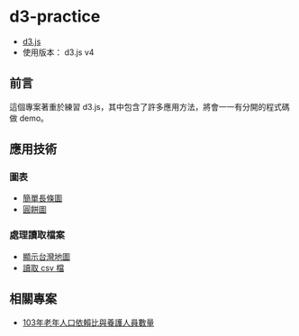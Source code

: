 # d3-practice

- [d3.js](https://d3js.org/)
- 使用版本： d3.js v4

## 前言
這個專案著重於練習 d3.js，其中包含了許多應用方法，將會一一有分開的程式碼做 demo。

## 應用技術

### 圖表
- [簡單長條圖](https://github.com/HaoTse/d3-practice/tree/master/simple-bar-chart)
- [圓餅圖](https://github.com/HaoTse/d3-practice/tree/master/pie-chart)

### 處理讀取檔案
- [顯示台灣地圖](https://github.com/HaoTse/d3-practice/tree/master/display-taiwan-map)
- [讀取 csv 檔](https://github.com/HaoTse/d3-practice/tree/master/read-simple-csv)

## 相關專案
- [103年老年人口依賴比與養護人員數量](https://github.com/HaoTse/aged-society-visualization)
